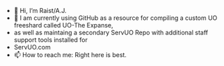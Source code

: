 - 👋 Hi, I’m Raist/A.J.
- 👀 I am currently using GitHub as a resource for compiling a custom UO freeshard called UO-The Expanse,
-    as well as maintaing a secondary ServUO Repo with additional staff support tools installed for
-    ServUO.com
- 📫 How to reach me: Right here is best.

<!---
tass23/tass23 is a ✨ special ✨ repository because its `README.md` (this file) appears on your GitHub profile.
You can click the Preview link to take a look at your changes.
--->
